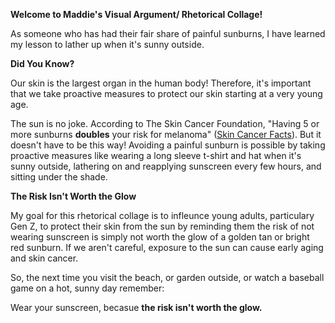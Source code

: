 **Welcome to Maddie's Visual Argument/ Rhetorical Collage!**



As someone who has had their fair share of painful sunburns, I have learned my lesson to lather up when it's sunny outside. 

**Did You Know?**

Our skin is the largest organ in the human body! Therefore, it's important that we take proactive measures to protect our skin starting at a very young age. 

The sun is no joke. According to The Skin Cancer Foundation, "Having 5 or more sunburns **doubles** your risk for melanoma" ([Skin Cancer Facts](https://www.skincancer.org/skin-cancer-information/skin-cancer-facts/)). But it doesn't have to be this way! Avoiding a painful sunburn is possible by taking proactive measures like wearing a long sleeve t-shirt and hat when it's sunny outside, lathering on and reapplying sunscreen every few hours, and sitting under the shade.

**The Risk Isn't Worth the Glow**

My goal for this rhetorical collage is to infleunce young adults, particulary Gen Z, to protect their skin from the sun by reminding them the risk of not wearing sunscreen is simply not worth the glow of a golden tan or bright red sunburn. If we aren't careful, exposure to the sun can cause early aging and skin cancer. 

So, the next time you visit the beach, or garden outside, or watch a baseball game on a hot, sunny day remember: 

Wear your sunscreen, becasue **the risk isn't worth the glow.**  
